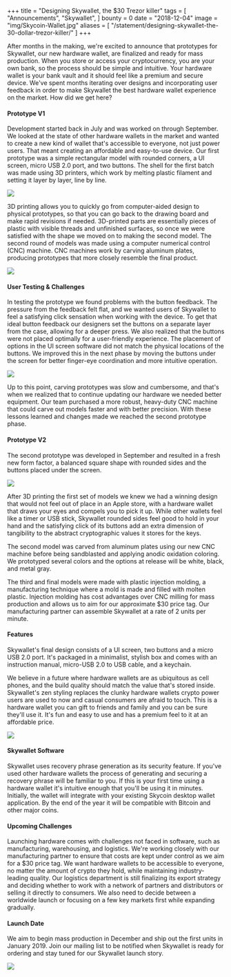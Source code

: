 +++
title = "Designing Skywallet, the $30 Trezor killer"
tags = [
	"Announcements",
	"Skywallet",
]
bounty = 0
date = "2018-12-04"
image = "img/Skycoin-Wallet.jpg"
aliases = [
	"/statement/designing-skywallet-the-30-dollar-trezor-killer/"
]
+++

After months in the making, we're excited to announce that prototypes for Skywallet, our new hardware wallet, are finalized and ready for mass production. When you store or access your cryptocurrency, you are your own bank, so the process should be simple and intuitive. Your hardware wallet is your bank vault and it should feel like a premium and secure device. We've spent months iterating over designs and incorporating user feedback in order to make Skywallet the best hardware wallet experience on the market. How did we get here?

#### Prototype V1

Development started back in July and was worked on through September. We looked at the state of other hardware wallets in the market and wanted to create a new kind of wallet that's accessible to everyone, not just power users. That meant creating an affordable and easy-to-use device. Our first prototype was a simple rectangular model with rounded corners, a UI screen, micro USB 2.0 port, and two buttons. The shell for the first batch was made using 3D printers, which work by melting plastic filament and setting it layer by layer, line by line.

![](/img/skywallet-1.jpg)

3D printing allows you to quickly go from computer-aided design to physical prototypes, so that you can go back to the drawing board and make rapid revisions if needed. 3D-printed parts are essentially pieces of plastic with visible threads and unfinished surfaces, so once we were satisfied with the shape we moved on to making the second model. The second round of models was made using a computer numerical control (CNC) machine. CNC machines work by carving aluminum plates, producing prototypes that more closely resemble the final product.

![](/img/skywallet-2.jpg)

#### User Testing & Challenges

In testing the prototype we found problems with the button feedback. The pressure from the feedback felt flat, and we wanted users of Skywallet to feel a satisfying click sensation when working with the device. To get that ideal button feedback our designers set the buttons on a separate layer from the case, allowing for a deeper press. We also realized that the buttons were not placed optimally for a user-friendly experience. The placement of options in the UI screen software did not match the physical locations of the buttons. We improved this in the next phase by moving the buttons under the screen for better finger-eye coordination and more intuitive operation.

![](/img/skywallet-3.jpg)

Up to this point, carving prototypes was slow and cumbersome, and that's when we realized that to continue updating our hardware we needed better equipment. Our team purchased a more robust, heavy-duty CNC machine that could carve out models faster and with better precision. With these lessons learned and changes made we reached the second prototype phase.

#### Prototype V2

The second prototype was developed in September and resulted in a fresh new form factor, a balanced square shape with rounded sides and the buttons placed under the screen.

![](/img/skywallet-4.jpg)

After 3D printing the first set of models we knew we had a winning design that would not feel out of place in an Apple store, with a hardware wallet that draws your eyes and compels you to pick it up. While other wallets feel like a timer or USB stick, Skywallet rounded sides feel good to hold in your hand and the satisfying click of its buttons add an extra dimension of tangibility to the abstract cryptographic values it stores for the keys.

The second model was carved from aluminum plates using our new CNC machine before being sandblasted and applying anodic oxidation coloring. We prototyped several colors and the options at release will be white, black, and metal gray.

The third and final models were made with plastic injection molding, a manufacturing technique where a mold is made and filled with molten plastic. Injection molding has cost advantages over CNC milling for mass production and allows us to aim for our approximate $30 price tag. Our manufacturing partner can assemble Skywallet at a rate of 2 units per minute.

#### Features

Skywallet's final design consists of a UI screen, two buttons and a micro USB 2.0 port. It's packaged in a minimalist, stylish box and comes with an instruction manual, micro-USB 2.0 to USB cable, and a keychain.

We believe in a future where hardware wallets are as ubiquitous as cell phones, and the build quality should match the value that's stored inside. Skywallet's zen styling replaces the clunky hardware wallets crypto power users are used to now and casual consumers are afraid to touch. This is a hardware wallet you can gift to friends and family and you can be sure they'll use it. It's fun and easy to use and has a premium feel to it at an affordable price.

![](/img/skywallet-5.jpg)

#### Skywallet Software

Skywallet uses recovery phrase generation as its security feature. If you've used other hardware wallets the process of generating and securing a recovery phrase will be familiar to you. If this is your first time using a hardware wallet it's intuitive enough that you'll be using it in minutes. Initially, the wallet will integrate with your existing Skycoin desktop wallet application. By the end of the year it will be compatible with Bitcoin and other major coins.

#### Upcoming Challenges

Launching hardware comes with challenges not faced in software, such as manufacturing, warehousing, and logistics. We're working closely with our manufacturing partner to ensure that costs are kept under control as we aim for a $30 price tag. We want hardware wallets to be accessible to everyone, no matter the amount of crypto they hold, while maintaining industry-leading quality. Our logistics department is still finalizing its export strategy and deciding whether to work with a network of partners and distributors or selling it directly to consumers. We also need to decide between a worldwide launch or focusing on a few key markets first while expanding gradually.

#### Launch Date

We aim to begin mass production in December and ship out the first units in January 2019. Join our mailing list to be notified when Skywallet is ready for ordering and stay tuned for our Skywallet launch story.

![](/img/skywallet-6.jpg)
